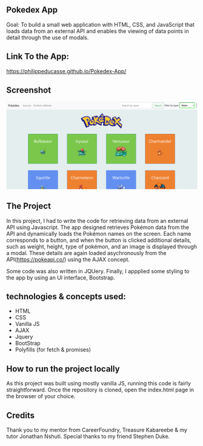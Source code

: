 ## Pokedex App

Goal: To build a small web application with HTML, CSS, and JavaScript that loads data from an external API and enables the viewing of data points in detail through the use of modals.

## Link To the App:

https://philippeducasse.github.io/Pokedex-App/

## Screenshot

<img src ="img/Screenshot.png">

## The Project

In this project, I had to write the code for retrieving data from an external API using Javascript. The app designed retrieves Pokémon data from the API and dynamically loads the Pokémon names on the screen. Each name corresponds to a button, and when the button is clicked additional details, such as weight, height, type of pokémon, and an image is displayed through a modal. These details are again loaded asychronously from the API(https://pokeapi.co/) using the AJAX concept.

Some code was also written in JQUery. Finally, I appplied some styling to the app by using an UI interface, Bootstrap.

## technologies & concepts used:

- HTML
- CSS
- Vanilla JS
- AJAX 
- Jquery
- BootStrap
- Polyfills (for fetch & promises)

## How to run the project locally

As this project was built using mostly vanilla JS, running this code is fairly straightforward. Once the repository is cloned, open the index.html page in the browser of your choice. 


## Credits

Thank you to my mentor from CareerFoundry, Treasure Kabareebe & my tutor Jonathan Nshuti. Special thanks to my friend Stephen Duke. 